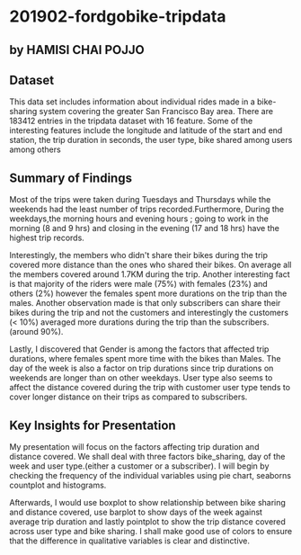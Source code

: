 # 201902-fordgobike-tripdata
## by HAMISI CHAI POJJO


## Dataset


This data set includes information about individual rides made in a bike-sharing system covering the greater San Francisco Bay area. There are 183412 entries in the tripdata dataset with 16 feature. Some of the interesting features include the longitude and latitude of the start and end station, the trip duration in seconds, the user type, bike shared among users among others


## Summary of Findings

Most of the trips were taken during Tuesdays and Thursdays while the weekends had the least number of trips recorded.Furthermore, During the weekdays,the morning hours and evening hours ; going to work in the morning (8 and 9 hrs) and closing in the evening (17 and 18 hrs) have the highest trip records.

Interestingly, the members who didn't share their bikes during the trip covered more distance than the ones who shared their bikes. On average all the members covered around 1.7KM during the trip. Another interesting fact is that majority of the riders were male (75%) with females (23%) and others (2%) however the females spent more durations on the trip than the males. Another observation made is that only subscribers can share their bikes during the trip and not the customers and interestingly the customers (< 10%) averaged more durations during the trip than the subscribers.(around 90%).

Lastly, I discovered that Gender is among the factors that affected trip durations, where females spent more time with the bikes than Males.
The day of the week is also a factor on trip durations since trip durations on weekends are longer than on other weekdays. User type also  seems to affect the distance covered during the trip with customer user type tends to cover longer distance on their trips as compared to subscribers.


## Key Insights for Presentation


My presentation will focus on the factors affecting trip duration and distance covered. We shall deal with three factors bike_sharing, day of the week and user type.(either a customer or a subscriber). I will begin by checking the frequency of the individual variables using pie chart, seaborns countplot and histograms.

Afterwards, I would use boxplot to show relationship between bike sharing and distance covered, use barplot to show days of the week against average trip duration and lastly pointplot to show the trip distance covered across user type and bike sharing. I shall make good use of colors to ensure that the difference in qualitative variables is clear and distinctive.




